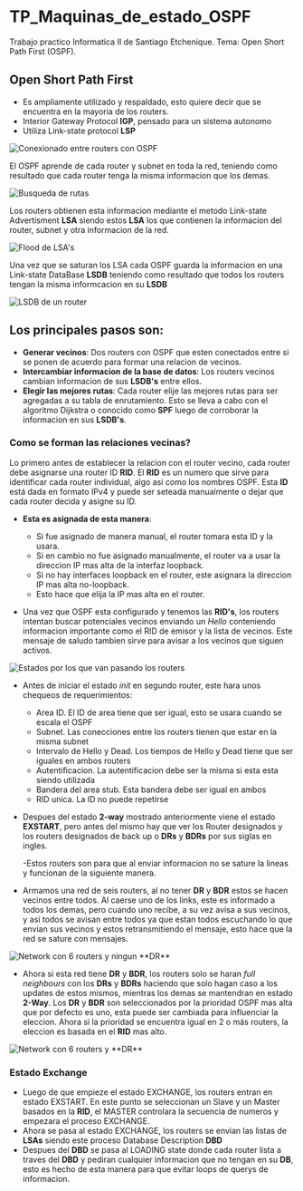 # TP_Maquinas_de_estado_OSPF
Trabajo practico Informatica II de Santiago Etchenique. 
Tema: Open Short Path First (OSPF).

## Open Short Path First

-   Es ampliamente utilizado y respaldado, esto quiere decir que se encuentra en la mayoria de los routers.
-   Interior Gateway Protocol **IGP**, pensado para un sistema autonomo
-   Utiliza Link-state protocol **LSP**

![](Imagenes_TP/Screenshot%20from%202020-07-24%2019-01-43.png "Conexionado entre routers con OSPF")

El OSPF aprende de cada router y subnet en toda la red, teniendo como resultado que cada router tenga la misma informacion que los demas.

![](/Imagenes_TP/Screenshot%20from2020-07-24%2019-01-50.png "Busqueda de rutas")

Los routers obtienen esta informacion mediante el metodo Link-state Advertisment **LSA** siendo estos **LSA** los que contienen la informacion del router, subnet y otra informacion de la red.

![](/Imagenes_TP/Webp.net-gifmaker.gif "Flood de LSA's")

Una vez que se saturan los LSA cada OSPF guarda la informacion en una Link-state DataBase **LSDB** teniendo como resultado que todos los routers tengan la misma informcacion en su **LSDB**

![](/Imagenes_TP/Screenshot%20from%202020-07-24%2019-02-38.png "LSDB de un router")

##  Los principales pasos son:

-   **Generar vecinos**:    Dos routers con OSPF que esten conectados entre si se ponen de acuerdo para formar una relacion de vecinos.
-   **Intercambiar informacion de la base de datos**:   Los routers vecinos cambian informacion de sus **LSDB's** entre ellos.
-   **Elegir las mejores rutas**:   Cada router elije las mejores rutas para ser agregadas a su tabla de enrutamiento. Esto se lleva a cabo con el algoritmo Dijkstra o conocido como **SPF** luego de corroborar la informacion en sus **LSDB's**.

### Como se forman las relaciones vecinas?

Lo primero antes de establecer la relacion con el router vecino, cada router debe asignarse una router ID **RID**. El **RID** es un numero que sirve para identificar cada router individual, algo asi como los nombres OSPF. Esta **ID** está dada en formato IPv4 y puede ser seteada manualmente o dejar que cada router decida y asigne su ID.

-   **Esta es asignada de esta manera**:
    -   Si fue asignado de manera manual, el router tomara esta ID y la usara.
    -   Si en cambio no fue asignado manualmente, el router va a usar la direccion IP mas alta de la interfaz loopback.
    -   Si no hay interfaces loopback en el router, este asignara la direccion IP mas alta no-loopback.
    -   Esto hace que elija la IP mas alta en el router.

-   Una vez que OSPF esta configurado y tenemos las **RID's**, los routers intentan buscar potenciales vecinos enviando un *Hello* conteniendo informacion importante como el RID de emisor y la lista de vecinos. Este mensaje de saludo tambien sirve para avisar a los vecinos que siguen activos. 

![](/Imagenes_TP/Webp.net-gifmaker%20(1).gif "Estados por los que van pasando los routers")

-   Antes de iniciar el estado *init* en segundo router, este hara unos chequeos de requerimientos:
    -   Area ID. El ID de area tiene que ser igual, esto se usara cuando se escala el OSPF
    -   Subnet. Las conecciones entre los routers tienen que estar en la misma subnet
    -   Intervalo de Hello y Dead. Los tiempos de Hello y Dead tiene que ser iguales en ambos routers
    -   Autentificacion. La autentificacion debe ser la misma si esta esta siendo utilizada
    -   Bandera del area stub. Esta bandera debe ser igual en ambos
    -   RID unica. La ID no puede repetirse

-   Despues del estado **2-way** mostrado anteriormente viene el estado **EXSTART**, pero antes del mismo hay que ver los Router designados y los routers designados de back up o **DRs** y **BDRs** por sus siglas en ingles.
    
    -Estos routers son para que al enviar informacion no se sature la lineas y funcionan de la siguiente manera.
    
-   Armamos una red de seis routers, al no tener **DR** y **BDR** estos se hacen vecinos entre todos. Al caerse uno de los links, este es informado a todos los demas, pero cuando uno recibe, a su vez avisa a sus vecinos, y asi todos se avisan entre todos ya que estan todos escuchando lo que envian sus vecinos y estos retransmitiendo el mensaje, esto hace que la red se sature con mensajes.

![](/Imagenes_TP/Webp.net-gifmaker%20(2).gif "Network con 6 routers y ningun **DR**")

-   Ahora si esta red tiene **DR** y **BDR**, los routers solo se haran *full neighbours* con los **DRs** y **BDRs** haciendo que solo hagan caso a los updates de estos mismos, mientras los demas se mantendran en estado **2-Way**. Los **DR** y **BDR** son seleccionados por la prioridad OSPF mas alta que por defecto es uno, esta puede ser cambiada para influenciar la eleccion. Ahora si la prioridad se encuentra igual en 2 o más routers, la eleccion es basada en el **RID** mas alto.

![](/Imagenes_TP/Webp.net-gifmaker%20(3).gif "Network con 6 routers y **DR**")

### Estado Exchange

-   Luego de que empieze el estado EXCHANGE, los routers entran en estado EXSTART. En este punto se seleccionan un Slave y un Master basados en la **RID**, el MASTER controlara la secuencia de numeros y empezara el proceso EXCHANGE.
-   Ahora se pasa al estado EXCHANGE, los routers se envian las listas de **LSAs** siendo este proceso Database Description **DBD**
-   Despues del **DBD** se pasa al LOADING state donde cada router lista a traves del **DBD** y pediran cualquier informacion que no tengan en su **DB**, esto es hecho de esta manera para que evitar loops de querys de informacion.